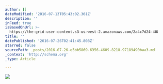 ```yaml
---
author: []
dateModified: '2016-07-13T05:43:02.361Z'
description: ''
inFeed: true
isBasedOnUrl: >-
  https://the-grid-user-content.s3-us-west-2.amazonaws.com/2a4c7d24-4081-4845-ad11-0f1f60f62362.jpg
title: ''
datePublished: '2016-07-26T02:41:45.808Z'
starred: false
sourcePath: _posts/2016-07-26-e5bb5869-6356-4609-8218-97189490baa3.md
_context: 'http://schema.org'
_type: Article

---
```

![](https://the-grid-user-content.s3-us-west-2.amazonaws.com/2a4c7d24-4081-4845-ad11-0f1f60f62362.jpg)